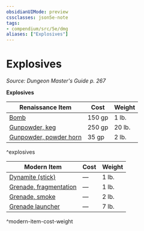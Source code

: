 ```yaml
---
obsidianUIMode: preview
cssclasses: json5e-note
tags:
- compendium/src/5e/dmg
aliases: ["Explosives"]
---
```

# Explosives
*Source: Dungeon Master's Guide p. 267* 

**Explosives**

| Renaissance Item | Cost | Weight |
|------------------|------|--------|
| [Bomb](z_compendium/items/bomb.md) | 150 gp | 1 lb. |
| [Gunpowder, keg](z_compendium/items/gunpowder-keg.md) | 250 gp | 20 lb. |
| [Gunpowder, powder horn](z_compendium/items/gunpowder-horn.md) | 35 gp | 2 lb. |
^explosives

| Modern Item | Cost | Weight |
|-------------|------|--------|
| [Dynamite (stick)](z_compendium/items/dynamite-stick.md) | — | 1 lb. |
| [Grenade, fragmentation](z_compendium/items/fragmentation-grenade.md) | — | 1 lb. |
| [Grenade, smoke](z_compendium/items/smoke-grenade.md) | — | 2 lb. |
| [Grenade launcher](z_compendium/items/grenade-launcher.md) | — | 7 lb. |
^modern-item-cost-weight